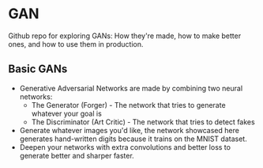 # GAN

Github repo for exploring GANs: How they're made, how to make better ones, and how to use them in production.

## Basic GANs
- Generative Adversarial Networks are made by combining two neural networks:
    - The Generator (Forger) - The network that tries to generate whatever your goal is
    - The Discriminator (Art Critic) - The network that tries to detect fakes
- Generate whatever images you'd like, the network showcased here generates hand-written digits because it trains on the MNIST dataset.
- Deepen your networks with extra convolutions and better loss to generate better and sharper faster.